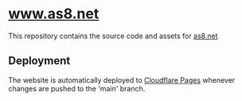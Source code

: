 # www.as8.net

This repository contains the source code and assets for [as8.net](https://as8.net/)

## Deployment

The website is automatically deployed to [Cloudflare Pages](https://pages.cloudflare.com/) whenever changes are pushed to the 'main' branch.